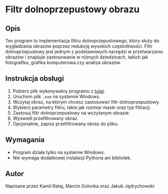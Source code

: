 # Filtr dolnoprzepustowy obrazu

## Opis

Ten program to implementacja filtru dolnoprzepustowego, który służy do wygładzania obrazów poprzez redukcję wysokich częstotliwości. Filtr dolnoprzepustowy jest jednym z podstawowych narzędzi w przetwarzaniu obrazów i znajduje zastosowanie w różnych dziedzinach, takich jak fotografika, grafika komputerowa czy analiza obrazów.

## Instrukcja obsługi

1. Pobierz plik wykonywalny programu z [tutaj](Image_Enhancement_Tool.exe).
2. Uruchom plik `.exe` na systemie Windows.
3. Wczytaj obraz, na którym chcesz zastosować filtr dolnoprzepustowy.
4. Wybierz parametry filtru, takie jak rozmiar maski oraz typ filtracji.
5. Zastosuj filtr dolnoprzepustowy na wczytanym obrazie.
6. Wyświetl przefiltrowany obraz.
7. Opcjonalnie, zapisz przefiltrowany obraz do pliku.

## Wymagania

- Program działa tylko na systemie Windows.
- Nie wymaga dodatkowej instalacji Pythona ani bibliotek.

## Autor

Napisane przez Kamil Rataj, Marcin Golonka oraz Jakub Jędrychowski
